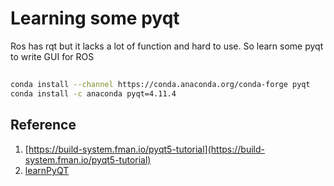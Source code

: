 # Learning some pyqt

Ros has rqt but it lacks a lot of function and hard to use. 
So learn some pyqt to write GUI for ROS

##

```bash
conda install --channel https://conda.anaconda.org/conda-forge pyqt
conda install -c anaconda pyqt=4.11.4
```

## Reference

1. [https://build-system.fman.io/pyqt5-tutorial](https://build-system.fman.io/pyqt5-tutorial)
2. [learnPyQT](https://www.learnpyqt.com/)